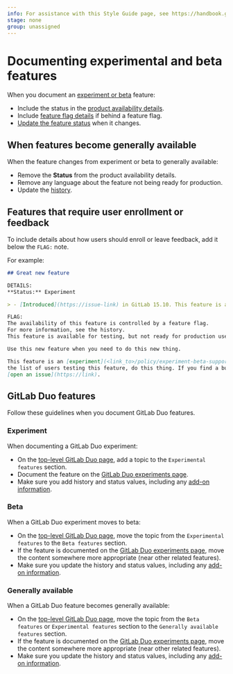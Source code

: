 ```yaml
---
info: For assistance with this Style Guide page, see https://handbook.gitlab.com/handbook/product/ux/technical-writing/#assignments-to-other-projects-and-subjects
stage: none
group: unassigned
---
```


# Documenting experimental and beta features

When you document an [experiment or beta](../../policy/experiment-beta-support.md) feature:

- Include the status in the [product availability details](styleguide/availability_details.md#status).
- Include [feature flag details](feature_flags.md) if behind a feature flag.
- [Update the feature status](styleguide/availability_details.md#changed-feature-status) when it changes.

## When features become generally available

When the feature changes from experiment or beta to generally available:

- Remove the **Status** from the product availability details.
- Remove any language about the feature not being ready for production.
- Update the [history](../documentation/styleguide/availability_details.md#history).

## Features that require user enrollment or feedback

To include details about how users should enroll or leave feedback,
add it below the `FLAG:` note.

For example:

```markdown
## Great new feature

DETAILS:
**Status:** Experiment

> - [Introduced](https://issue-link) in GitLab 15.10. This feature is an [experiment](<link_to>/policy/experiment-beta-support.md).

FLAG:
The availability of this feature is controlled by a feature flag.
For more information, see the history.
This feature is available for testing, but not ready for production use.

Use this new feature when you need to do this new thing.

This feature is an [experiment](<link_to>/policy/experiment-beta-support.md). To join
the list of users testing this feature, do this thing. If you find a bug,
[open an issue](https://link).
```

## GitLab Duo features

Follow these guidelines when you document GitLab Duo features.

### Experiment

When documenting a GitLab Duo experiment:

- On the [top-level GitLab Duo page](../../user/gitlab_duo/index.md), add a topic to the
  `Experimental features` section.
- Document the feature on the [GitLab Duo experiments page](../../user/gitlab_duo/experiments.md).
- Make sure you add history and status values, including any
  [add-on information](styleguide/availability_details.md#gitlab-duo-pro-or-enterprise-add-on).

### Beta

When a GitLab Duo experiment moves to beta:

- On the [top-level GitLab Duo page](../../user/gitlab_duo/index.md), move the topic from the
  `Experimental features` to the `Beta features` section.
- If the feature is documented on the [GitLab Duo experiments page](../../user/gitlab_duo/experiments.md),
  move the content somewhere more appropriate (near other related features).
- Make sure you update the history and status values, including any
  [add-on information](styleguide/availability_details.md#gitlab-duo-pro-or-enterprise-add-on).

### Generally available

When a GitLab Duo feature becomes generally available:

- On the [top-level GitLab Duo page](../../user/gitlab_duo/index.md), move the topic from the
  `Beta features` or `Experimental features` section to the `Generally available features` section.
- If the feature is documented on the [GitLab Duo experiments page](../../user/gitlab_duo/experiments.md),
  move the content somewhere more appropriate (near other related features).
- Make sure you update the history and status values, including any
  [add-on information](styleguide/availability_details.md#gitlab-duo-pro-or-enterprise-add-on).
